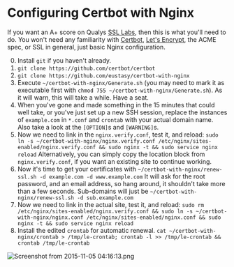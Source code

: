 # Configuring Certbot with Nginx
If you want an A+ score on Qualys [SSL Labs](https://www.ssllabs.com/ssltest/index.html), then this is what you'll need to do. You won't need any familiarity with [Certbot](https://github.com/certbot/certbot), [Let's Encrypt](https://letsencrypt.org/), the ACME spec, or SSL in general, just basic Nginx configuration.

0. Install `git` if you haven't already.
1. `git clone https://github.com/certbot/certbot`
2. `git clone https://github.com/eustasy/certbot-with-nginx`
3. Execute `~/certbot-with-nginx/Generate.sh` (you may need to mark it as executable first with `chmod 755 ~/certbot-with-nginx/Generate.sh`). As it will warn, this will take a while. Have a seat.
4. When you've gone and made something in the 15 minutes that could well take, or you've just set up a new SSH session, replace the instances of `example.com` in `*.conf` and `crontab` with your actual domain name. Also take a look at the `[OPTION]`s and `[WARNING]`s.
5. Now we need to link in the `nginx.verify.conf`, test it, and reload: `sudo ln -s ~/certbot-with-nginx/nginx.verify.conf /etc/nginx/sites-enabled/nginx.verify.conf && sudo nginx -t && sudo service nginx reload` Alternatively, you can simply copy the location block from `nginx.verify.conf`, if you want an existing site to continue working.
6. Now it's time to get your certificates with `~/certbot-with-nginx/renew-ssl.sh -d example.com -d www.example.com` It will ask for the root password, and an email address, so hang around, it shouldn't take more than a few seconds. Sub-domains will just be `~/certbot-with-nginx/renew-ssl.sh -d sub.example.com`
7. Now we need to link in the actual site, test it, and reload: `sudo rm /etc/nginx/sites-enabled/nginx.verify.conf && sudo ln -s ~/certbot-with-nginx/nginx.conf /etc/nginx/sites-enabled/nginx.conf && sudo nginx -t && sudo service nginx reload`
8. Install the edited `crontab` for automatic renewal. `cat ~/certbot-with-nginx/crontab > /tmp/le-crontab; crontab -l >> /tmp/le-crontab && crontab /tmp/le-crontab`

![Screenshot from 2015-11-05 04:16:13.png](https://raw.githubusercontent.com/eustasy/certbot-with-nginx/master/Screenshot%20from%202015-11-05%2004%3A16%3A13.png "Screenshot from 2015-11-05 04:16:13.png")
